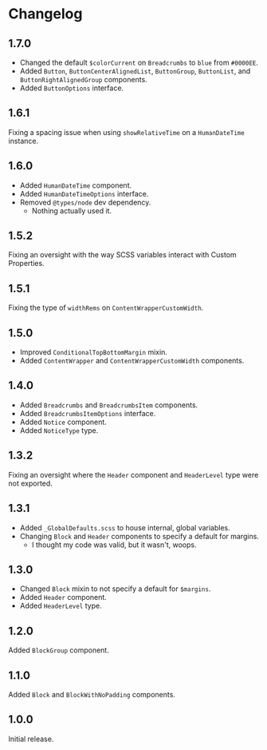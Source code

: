 # Changelog
## 1.7.0

* Changed the default `$colorCurrent` on `Breadcrumbs` to `blue` from `#0000EE`.
* Added `Button`, `ButtonCenterAlignedList`, `ButtonGroup`, `ButtonList`, and `ButtonRightAlignedGroup` components.
* Added `ButtonOptions` interface.

## 1.6.1
Fixing a spacing issue when using `showRelativeTime` on a `HumanDateTime` instance.

## 1.6.0

* Added `HumanDateTime` component.
* Added `HumanDateTimeOptions` interface.
* Removed `@types/node` dev dependency.
	* Nothing actually used it.

## 1.5.2
Fixing an oversight with the way SCSS variables interact with Custom Properties.

## 1.5.1
Fixing the type of `widthRems` on `ContentWrapperCustomWidth`.

## 1.5.0

* Improved `ConditionalTopBottomMargin` mixin.
* Added `ContentWrapper` and `ContentWrapperCustomWidth` components.

## 1.4.0

* Added `Breadcrumbs` and `BreadcrumbsItem` components.
* Added `BreadcrumbsItemOptions` interface.
* Added `Notice` component.
* Added `NoticeType` type.

## 1.3.2
Fixing an oversight where the `Header` component and `HeaderLevel` type were not exported.

## 1.3.1

* Added `_GlobalDefaults.scss` to house internal, global variables.
* Changing `Block` and `Header` components to specify a default for margins.
	* I thought my code was valid, but it wasn't, woops.

## 1.3.0

* Changed `Block` mixin to not specify a default for `$margins`.
* Added `Header` component.
* Added `HeaderLevel` type.

## 1.2.0
Added `BlockGroup` component.

## 1.1.0
Added `Block` and `BlockWithNoPadding` components.

## 1.0.0
Initial release.